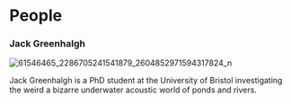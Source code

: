 # People 

### Jack Greenhalgh 

![61546465_2286705241541879_2604852971594317824_n](https://user-images.githubusercontent.com/74665965/105995445-e486b780-60a0-11eb-9c6c-be5b7577e3b0.png)

Jack Greenhalgh is a PhD student at the University of Bristol investigating the weird a bizarre underwater acoustic world of ponds and rivers. 
